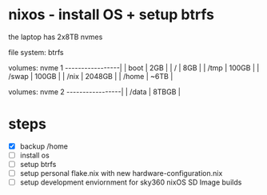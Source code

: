 # nixos - install OS + setup btrfs

the laptop has 2x8TB nvmes

file system: btrfs

volumes: nvme 1
-----------------|
| boot	| 2GB    |
| / 		| 8GB    |
| /tmp  | 100GB  |
| /swap	| 100GB  |
| /nix  | 2048GB |
| /home	| ~6TB   |

volumes: nvme 2
-----------------|
| /data	| 8TBGB  |


# steps

- [x] backup /home 
- [ ] install os
- [ ] setup btrfs
- [ ] setup personal flake.nix with new hardware-configuration.nix
- [ ] setup development enviornment for sky360 nixOS SD Image builds 